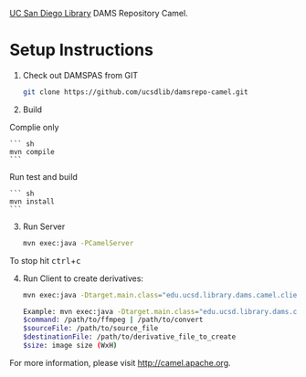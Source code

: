 [UC San Diego Library](http://libraries.ucsd.edu/ "UC San Diego Library") DAMS Repository Camel.

# Setup Instructions

1. Check out DAMSPAS from GIT
    ``` sh
    git clone https://github.com/ucsdlib/damsrepo-camel.git
    ```
2. Build

  Complie only

    ``` sh
    mvn compile
    ```

  Run test and build

    ``` sh
    mvn install
    ```

3. Run Server

    ``` sh
    mvn exec:java -PCamelServer
    ```

  To stop hit <kbd>ctrl</kbd>+<kbd>c</kbd>

4. Run Client to create derivatives:

    ``` sh
    mvn exec:java -Dtarget.main.class="edu.ucsd.library.dams.camel.client.DamsCamelClient" -Dtarget.cmd.args="$command $sourceFile $destinationFile $size"
    ```

    ``` sh
    Example: mvn exec:java -Dtarget.main.class="edu.ucsd.library.dams.camel.client.DamsCamelClient" -Dtarget.cmd.args="ffmpeg /tmp/video.avi /tmp/converted.mp4"
    $command: /path/to/ffmpeg | /path/to/convert
    $sourceFile: /path/to/source_file
    $destinationFile: /path/to/derivative_file_to_create
    $size: image size (WxH)
    ```

For more information, please visit http://camel.apache.org.
